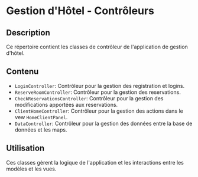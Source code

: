 # Gestion d'Hôtel - Contrôleurs

## Description
Ce répertoire contient les classes de contrôleur de l'application de gestion d'hôtel.

## Contenu
- `LoginController`: Contrôleur pour la gestion des registration et logins.
- `ReserveRoomController`: Contrôleur pour la gestion des reservations.
- `CheckReservationsController`: Contrôleur pour la gestion des modifications apportées aux reservations.
- `ClientHomeController`: Contrôleur pour la gestion des actions dans le vew `HomeClientPanel`.
- `DataController`: Contrôleur pour la gestion des données entre la base de données et les maps.
## Utilisation
Ces classes gèrent la logique de l'application et les interactions entre les modèles et les vues.

